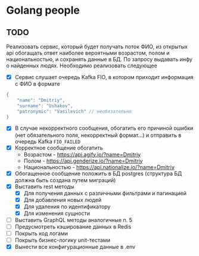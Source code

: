 # Golang people

## TODO
Реализовать сервис, который будет получать поток ФИО, из открытых api обогащать ответ наиболее вероятными возрастом, полом и национальностью, и сохранять данные в БД. По запросу выдавать инфу о найденных людях. Необходимо реализовать следующее
- [x] Сервис слушает очередь Kafka FIO, в котором приходит информация с ФИО в формате
```go
{
    "name": "Dmitriy",
    "surname": "Ushakov",
    "patronymic": "Vasilevich" // необязательно
}
```
- [x] В случае некорректного сообщения, обогатить его причиной ошибки (нет обязательного поля, некорректный формат...) и отправить в очередь Kafka `FIO_FAILED`
- [x] Корректное сообщение обогатить
    - Возрастом - https://api.agify.io/?name=Dmitriy
    - Полом - https://api.genderize.io/?name=Dmitriy
    - Национальностью - https://api.nationalize.io/?name=Dmitriy
- [x] Обогащенное сообщение положить в БД postgres (структура БД должна быть создана путем миграций)
- [x] Выставить rest методы
    - [x] Для получения данных с различными фильтрами и пагинацией
    - [x] Для добавления новых людей
    - [x] Для удаления по идентификатору
    - [x] Для изменения сущности
- [ ] Выставить GraphQL методы аналогичные п. 5
- [ ] Предусмотреть кэширование данных в Redis
- [ ] Покрыть код логами
- [ ] Покрыть бизнес-логику unit-тестами
- [x] Вынести все конфигурационные данные в .env